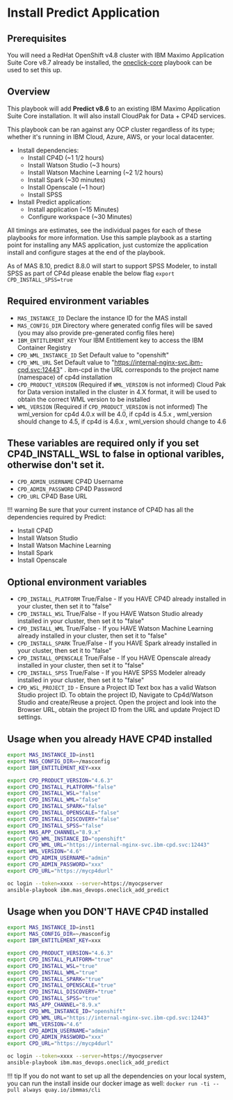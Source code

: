 # Install Predict Application

## Prerequisites

You will need a RedHat OpenShift v4.8 cluster with IBM Maximo Application Suite Core v8.7 already be installed, the [oneclick-core](oneclick-core.md) playbook can be used to set this up.

## Overview

This playbook will add **Predict v8.6** to an existing IBM Maximo Application Suite Core installation. It will also install CloudPak for Data + CP4D services.

This playbook can be ran against any OCP cluster regardless of its type; whether it's running in IBM Cloud, Azure, AWS, or your local datacenter.

- Install dependencies:
  - Install CP4D (~1 1/2 hours)
  - Install Watson Studio (~3 hours)
  - Install Watson Machine Learning (~2 1/2 hours)
  - Install Spark (~30 minutes)
  - Install Openscale (~1 hour)
  - Install SPSS
- Install Predict application:
  - Install application (~15 Minutes)
  - Configure workspace (~30 Minutes)

All timings are estimates, see the individual pages for each of these playbooks for more information. Use this sample playbook as a starting point for installing any MAS application, just customize the application install and configure stages at the end of the playbook.

As of MAS 8.10, predict 8.8.0 will start to support SPSS Modeler, to install SPSS as part of CP4d please enable the below flag
`export CPD_INSTALL_SPSS=true`

## Required environment variables

- `MAS_INSTANCE_ID` Declare the instance ID for the MAS install
- `MAS_CONFIG_DIR` Directory where generated config files will be saved (you may also provide pre-generated config files here)
- `IBM_ENTITLEMENT_KEY` Your IBM Entitlement key to access the IBM Container Registry
- `CPD_WML_INSTANCE_ID` Set Default value to "openshift"
- `CPD_WML_URL` Set Default value to "https://internal-nginx-svc.ibm-cpd.svc:12443" . ibm-cpd in the URL corresponds to the project name (namespace) of cp4d installation
- `CPD_PRODUCT_VERSION` (Required if `WML_VERSION` is not informed) Cloud Pak for Data version installed in the cluster in 4.X format, it will be used to obtain the correct WML version to be installed
- `WML_VERSION` (Required if `CPD_PRODUCT_VERSION` is not informed) The wml_version for cp4d 4.0.x will be 4.0, if cp4d is 4.5.x , wml_version should change to 4.5, if cp4d is 4.6.x , wml_version should change to 4.6

## These variables are required only if you set CP4D_INSTALL_WSL to false in optional varibles, otherwise don't set it.

- `CPD_ADMIN_USERNAME` CP4D Username
- `CPD_ADMIN_PASSWORD` CP4D Password
- `CPD_URL` CP4D Base URL

!!! warning
Be sure that your current instance of CP4D has all the dependencies required by Predict: 
- Install CP4D 
- Install Watson Studio 
- Install Watson Machine Learning 
- Install Spark 
- Install Openscale

## Optional environment variables

- `CPD_INSTALL_PLATFORM` True/False - If you HAVE CP4D already installed in your cluster, then set it to "false"
- `CPD_INSTALL_WSL` True/False - If you HAVE Watson Studio already installed in your cluster, then set it to "false"
- `CPD_INSTALL_WML` True/False - If you HAVE Watson Machine Learning already installed in your cluster, then set it to "false"
- `CPD_INSTALL_SPARK` True/False - If you HAVE Spark already installed in your cluster, then set it to "false"
- `CPD_INSTALL_OPENSCALE` True/False - If you HAVE Openscale already installed in your cluster, then set it to "false"
- `CPD_INSTALL_SPSS` True/False - If you HAVE SPSS Modeler already installed in your cluster, then set it to "false"
- `CPD_WSL_PROJECT_ID` - Ensure a Project ID Text box has a valid Watson Studio project ID. To obtain the project ID, Navigate to Cp4d/Watson Studio and create/Reuse a project. Open the project and look into the Browser URL, obtain the project ID from the URL and update Project ID settings.

## Usage when you already HAVE CP4D installed

```bash
export MAS_INSTANCE_ID=inst1
export MAS_CONFIG_DIR=~/masconfig
export IBM_ENTITLEMENT_KEY=xxx

export CPD_PRODUCT_VERSION="4.6.3"
export CPD_INSTALL_PLATFORM="false"
export CPD_INSTALL_WSL="false"
export CPD_INSTALL_WML="false"
export CPD_INSTALL_SPARK="false"
export CPD_INSTALL_OPENSCALE="false"
export CPD_INSTALL_DISCOVERY="false"
export CPD_INSTALL_SPSS="false"
export MAS_APP_CHANNEL="8.9.x"
export CPD_WML_INSTANCE_ID="openshift"
export CPD_WML_URL="https://internal-nginx-svc.ibm-cpd.svc:12443"
export WML_VERSION="4.6"
export CPD_ADMIN_USERNAME="admin"
export CPD_ADMIN_PASSWORD="xxx"
export CPD_URL="https://mycp4durl"

oc login --token=xxxx --server=https://myocpserver
ansible-playbook ibm.mas_devops.oneclick_add_predict
```

## Usage when you DON'T HAVE CP4D installed

```bash
export MAS_INSTANCE_ID=inst1
export MAS_CONFIG_DIR=~/masconfig
export IBM_ENTITLEMENT_KEY=xxx

export CPD_PRODUCT_VERSION="4.6.3"
export CPD_INSTALL_PLATFORM="true"
export CPD_INSTALL_WSL="true"
export CPD_INSTALL_WML="true"
export CPD_INSTALL_SPARK="true"
export CPD_INSTALL_OPENSCALE="true"
export CPD_INSTALL_DISCOVERY="true"
export CPD_INSTALL_SPSS="true"
export MAS_APP_CHANNEL="8.9.x"
export CPD_WML_INSTANCE_ID="openshift"
export CPD_WML_URL="https://internal-nginx-svc.ibm-cpd.svc:12443"
export WML_VERSION="4.6"
export CPD_ADMIN_USERNAME="admin"
export CPD_ADMIN_PASSWORD="xxx"
export CPD_URL="https://mycp4durl"

oc login --token=xxxx --server=https://myocpserver
ansible-playbook ibm.mas_devops.oneclick_add_predict
```

!!! tip
If you do not want to set up all the dependencies on your local system, you can run the install inside our docker image as well: `docker run -ti --pull always quay.io/ibmmas/cli`
